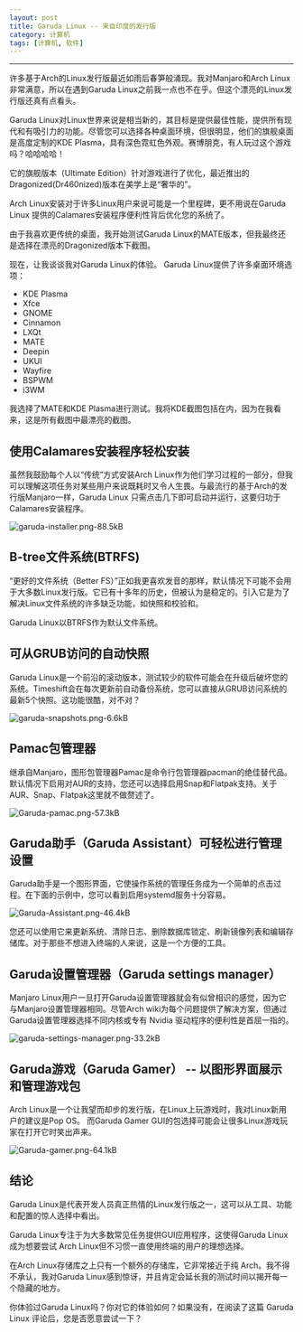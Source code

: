 ```yaml
---
layout: post
title: Garuda Linux -- 来自印度的发行版
category: 计算机
tags: [计算机, 软件]
---
```



----------
许多基于Arch的Linux发行版最近如雨后春笋般涌现。我对Manjaro和Arch Linux非常满意，所以在遇到Garuda Linux之前我一点也不在乎。但这个漂亮的Linux发行版还真有点看头。

Garuda Linux对Linux世界来说是相当新的，其目标是提供最佳性能，提供所有现代和有吸引力的功能。尽管您可以选择各种桌面环境，但很明显，他们的旗舰桌面是高度定制的KDE Plasma，具有深色霓虹色外观。赛博朋克，有人玩过这个游戏吗？哈哈哈哈！

它的旗舰版本（Ultimate Edition）针对游戏进行了优化，最近推出的Dragonized(Dr460nized)版本在美学上是“奢华的”。

Arch Linux安装对于许多Linux用户来说可能是一个里程碑，更不用说在Garuda Linux 提供的Calamares安装程序便利性背后优化您的系统了。

由于我喜欢更传统的桌面，我开始测试Garuda Linux的MATE版本，但我最终还是选择在漂亮的Dragonized版本下截图。

现在，让我谈谈我对Garuda Linux的体验。 Garuda Linux提供了许多桌面环境选项：

- KDE Plasma
- Xfce
- GNOME
- Cinnamon
- LXQt
- MATE
- Deepin
- UKUI
- Wayfire
- BSPWM
- i3WM

我选择了MATE和KDE Plasma进行测试。我将KDE截图包括在内，因为在我看来，这是所有截图中最漂亮的截图。

## 使用Calamares安装程序轻松安装

虽然我鼓励每个人以“传统”方式安装Arch Linux作为他们学习过程的一部分，但我可以理解这项任务对某些用户来说既耗时又令人生畏。与最流行的基于Arch的发行版Manjaro一样，Garuda Linux 只需点击几下即可启动并运行，这要归功于Calamares安装程序。

![garuda-installer.png-88.5kB][1]

## B-tree文件系统(BTRFS)

“更好的文件系统（Better FS）”正如我更喜欢发音的那样，默认情况下可能不会用于大多数Linux发行版。它已有十多年的历史，但被认为是稳定的。引入它是为了解决Linux文件系统的许多缺乏功能，如快照和校验和。

Garuda Linux以BTRFS作为默认文件系统。

## 可从GRUB访问的自动快照

Garuda Linux是一个前沿的滚动版本，测试较少的软件可能会在升级后破坏您的系统。Timeshift会在每次更新前自动备份系统，您可以直接从GRUB访问系统的最新5个快照。这功能很酷，对不对？

![garuda-snapshots.png-6.6kB][2]

## Pamac包管理器

继承自Manjaro，图形包管理器Pamac是命令行包管理器pacman的绝佳替代品。默认情况下启用对AUR的支持，您还可以选择启用Snap和Flatpak支持。关于AUR、Snap、Flatpak这里就不做赘述了。

![Garuda-pamac.png-57.3kB][3]

## Garuda助手（Garuda Assistant）可轻松进行管理设置

Garuda助手是一个图形界面，它使操作系统的管理任务成为一个简单的点击过程。在下面的示例中，您可以看到启用systemd服务十分容易。

![Garuda-Assistant.png-46.4kB][4]

您还可以使用它来更新系统、清除日志、删除数据库锁定、刷新镜像列表和编辑存储库。对于那些不想进入终端的人来说，这是一个方便的工具。

## Garuda设置管理器（Garuda settings manager）

Manjaro Linux用户一旦打开Garuda设置管理器就会有似曾相识的感觉，因为它与Manjaro设置管理器相同。尽管Arch wiki为每个问题提供了解决方案，但通过Garuda设置管理器选择不同内核或专有 Nvidia 驱动程序的便利性是首屈一指的。

![garuda-settings-manager.png-33.2kB][5]

## Garuda游戏（Garuda Gamer） -- 以图形界面展示和管理游戏包

Arch Linux是一个让我望而却步的发行版，在Linux上玩游戏时，我对Linux新用户的建议是Pop OS。 而Garuda Gamer GUI的包选择可能会让很多Linux游戏玩家在打开它时笑出声来。

![Garuda-gamer.png-64.1kB][6]

## 结论

Garuda Linux是代表开发人员真正热情的Linux发行版之一，这可以从工具、功能和配置的惊人选择中看出。

Garuda Linux专注于为大多数常见任务提供GUI应用程序，这使得Garuda Linux成为想要尝试 Arch Linux但不习惯一直使用终端的用户的理想选择。

在Arch Linux存储库之上只有一个额外的存储库，它非常接近于纯 Arch。我不得不承认，我对Garuda Linux感到惊讶，并且肯定会延长我的测试时间以揭开每一个隐藏的地方。

你体验过Garuda Linux吗？你对它的体验如何？如果没有，在阅读了这篇 Garuda Linux 评论后，您是否愿意尝试一下？



  [1]: http://static.zybuluo.com/gamedebug/pou50st64y88grhanqow52kc/garuda-installer.png
  [2]: http://static.zybuluo.com/gamedebug/jrz6zhtpm84ty06jmi4im6ah/garuda-snapshots.png
  [3]: http://static.zybuluo.com/gamedebug/fobnszclfhdb82qyvn0fbkv6/Garuda-pamac.png
  [4]: http://static.zybuluo.com/gamedebug/u87tc76ymzr7npm3q1lpvuhm/Garuda-Assistant.png
  [5]: http://static.zybuluo.com/gamedebug/8y27ort9dri01gr8c9p42vy1/garuda-settings-manager.png
  [6]: http://static.zybuluo.com/gamedebug/jyxf9uj18bch99xioguom6lc/Garuda-gamer.png